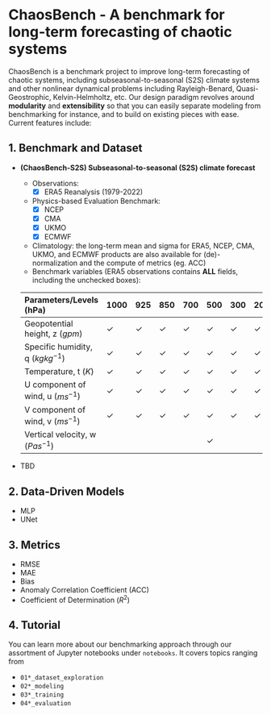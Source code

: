 # ChaosBench - A benchmark for long-term forecasting of chaotic systems
ChaosBench is a benchmark project to improve long-term forecasting of chaotic systems, including subseasonal-to-seasonal (S2S) climate systems and other nonlinear dynamical problems including Rayleigh-Benard, Quasi-Geostrophic, Kelvin-Helmholtz, etc. Our design paradigm revolves around __modularity__ and __extensibility__ so that you can easily separate modeling from benchmarking for instance, and to build on existing pieces with ease. Current features include:

## 1. Benchmark and Dataset

- __(ChaosBench-S2S) Subseasonal-to-seasonal (S2S) climate forecast__
    - Observations: 
        - [x] ERA5 Reanalysis (1979-2022)
    - Physics-based Evaluation Benchmark:
        - [x] NCEP
        - [x] CMA
        - [x] UKMO
        - [x] ECMWF
    - Climatology: the long-term mean and sigma for ERA5, NCEP, CMA, UKMO, and ECMWF products are also available for (de)-normalization and the compute of metrics (eg. ACC)
    - Benchmark variables (ERA5 observations contains __ALL__ fields, including the unchecked boxes):
        
    Parameters/Levels (hPa) | 1000 | 925 | 850 | 700 | 500 | 300 | 200 | 100 | 50 | 10
    :---------------------- | :----| :---| :---| :---| :---| :---| :---| :---| :--| :-|
    Geopotential height, z ($gpm$) | &check; | &check; | &check; | &check; | &check; | &check; | &check; | &check; | &check; | &check; |  
    Specific humidity, q ($kg kg^{-1}$) | &check; | &check; | &check; | &check; | &check; | &check; | &check; | &nbsp; | &nbsp; | &nbsp; |  
    Temperature, t ($K$) | &check; | &check; | &check; | &check; | &check; | &check; | &check; | &check; | &check; | &check; | &check; |  
    U component of wind, u ($ms^{-1}$) | &check; | &check; | &check; | &check; | &check; | &check; | &check; | &check; | &check; | &check; |  
    V component of wind, v ($ms^{-1}$) | &check; | &check; | &check; | &check; | &check; | &check; | &check; | &check; | &check; | &check; |  
    Vertical velocity, w ($Pas^{-1}$) | &nbsp; | &nbsp; | &nbsp; | &nbsp; | &check; | &nbsp; | &nbsp; | &nbsp; | &nbsp; | &nbsp; |  
    
- TBD

## 2. Data-Driven Models
- MLP
- UNet

## 3. Metrics
- RMSE
- MAE
- Bias
- Anomaly Correlation Coefficient (ACC)
- Coefficient of Determination ($R^2$)


## 4. Tutorial
You can learn more about our benchmarking approach through our assortment of Jupyter notebooks under `notebooks`. It covers topics ranging from 
- `01*_dataset_exploration`
- `02*_modeling`
- `03*_training`
- `04*_evaluation`

    

